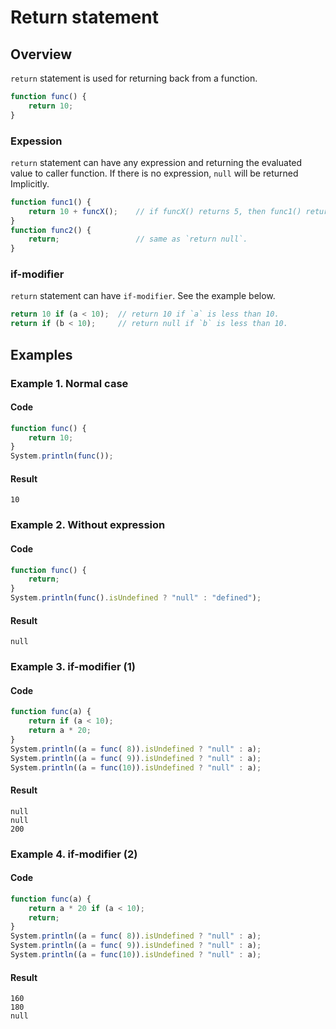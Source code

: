 
# Return statement

## Overview

`return` statement is used for returning back from a function.

```javascript
function func() {
    return 10;
}
```

### Expession

`return` statement can have any expression and returning the evaluated value to caller function.
If there is no expression, `null` will be returned Implicitly.

```javascript
function func1() {
    return 10 + funcX();    // if funcX() returns 5, then func1() returns 15.
}
function func2() {
    return;                 // same as `return null`.
}
```

### if-modifier

`return` statement can have `if-modifier`.
See the example below.


```javascript
return 10 if (a < 10);  // return 10 if `a` is less than 10.
return if (b < 10);     // return null if `b` is less than 10.
```

## Examples

### Example 1. Normal case

#### Code

```javascript
function func() {
    return 10;
}
System.println(func());
```

#### Result

```
10
```

### Example 2. Without expression

#### Code

```javascript
function func() {
    return;
}
System.println(func().isUndefined ? "null" : "defined");
```

#### Result

```
null
```

### Example 3. if-modifier (1)

#### Code

```javascript
function func(a) {
    return if (a < 10);
    return a * 20;
}
System.println((a = func( 8)).isUndefined ? "null" : a);
System.println((a = func( 9)).isUndefined ? "null" : a);
System.println((a = func(10)).isUndefined ? "null" : a);
```

#### Result

```
null
null
200
```

### Example 4. if-modifier (2)

#### Code

```javascript
function func(a) {
    return a * 20 if (a < 10);
    return;
}
System.println((a = func( 8)).isUndefined ? "null" : a);
System.println((a = func( 9)).isUndefined ? "null" : a);
System.println((a = func(10)).isUndefined ? "null" : a);
```

#### Result

```
160
180
null
```
